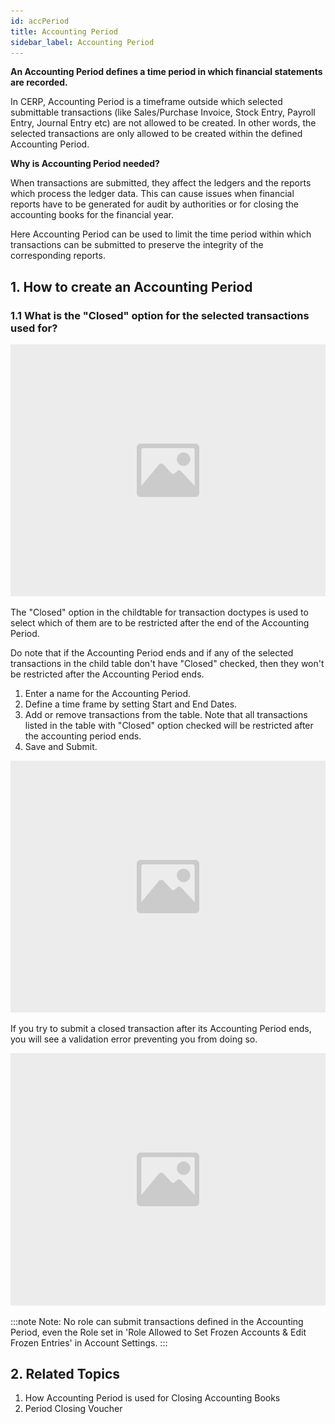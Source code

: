 ```yaml
---
id: accPeriod
title: Accounting Period
sidebar_label: Accounting Period
---
```


**An Accounting Period defines a time period in which financial statements are recorded.**

In CERP, Accounting Period is a timeframe outside which selected submittable transactions (like Sales/Purchase Invoice, Stock Entry, Payroll Entry, Journal Entry etc) are not allowed to be created. In other words, the selected transactions are only allowed to be created within the defined Accounting Period.

**Why is Accounting Period needed?**

When transactions are submitted, they affect the ledgers and the reports which process the ledger data. This can cause issues when financial reports have to be generated for audit by authorities or for closing the accounting books for the financial year.

Here Accounting Period can be used to limit the time period within which transactions can be submitted to preserve the integrity of the corresponding reports.

## 1. How to create an Accounting Period

### 1.1 What is the "Closed" option for the selected transactions used for?

![image](images/image.jpg)

The "Closed" option in the childtable for transaction doctypes is used to select which of them are to be restricted after the end of the Accounting Period.

Do note that if the Accounting Period ends and if any of the selected transactions in the child table don't have "Closed" checked, then they won't be restricted after the Accounting Period ends.

1. Enter a name for the Accounting Period.
1. Define a time frame by setting Start and End Dates.
1. Add or remove transactions from the table. Note that all transactions listed in the table with "Closed" option checked will be restricted after the accounting period ends.
1. Save and Submit.

![image](images/image.jpg)

If you try to submit a closed transaction after its Accounting Period ends, you will see a validation error preventing you from doing so.

![image](images/image.jpg)

:::note
Note: No role can submit transactions defined in the Accounting Period, even the Role set in 'Role Allowed to Set Frozen Accounts & Edit Frozen Entries' in Account Settings.
:::

## 2. Related Topics

1. How Accounting Period is used for Closing Accounting Books
1. Period Closing Voucher

